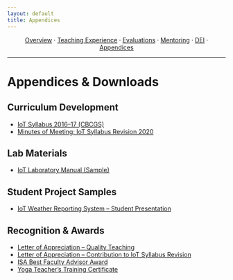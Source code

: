 ```yaml
---
layout: default
title: Appendices
---
```



<p align="center">
  <a href="/index.html">Overview</a> ·
  <a href="/teaching.html">Teaching Experience</a> ·
  <a href="/evaluations.html">Evaluations</a> ·
  <a href="/mentoring.html">Mentoring</a> ·
  <a href="/dei.html">DEI</a> ·
  <a href="/appendices.html">Appendices</a>
</p>
<hr/>


# Appendices & Downloads

## Curriculum Development
- [IoT Syllabus 2016–17 (CBCGS)](/assets/IoT_Syllabus_2016.pdf)
- [Minutes of Meeting: IoT Syllabus Revision 2020](/assets/IoT_Syllabus_Revision_2020.pdf)

## Lab Materials
- [IoT Laboratory Manual (Sample)](/assets/IoT_Lab_Manual.pdf)

## Student Project Samples
- [IoT Weather Reporting System – Student Presentation](/assets/IoT_Weather_Project.pptx)

## Recognition & Awards
- [Letter of Appreciation – Quality Teaching](/assets/Letter_Quality_Teaching.pdf)
- [Letter of Appreciation – Contribution to IoT Syllabus Revision](/assets/Letter_Syllabus_Revision.pdf)
- [ISA Best Faculty Advisor Award](/assets/ISA_Best_Faculty_Advisor.pdf)
- [Yoga Teacher’s Training Certificate](/assets/Yoga_Teacher_Certificate.pdf)

